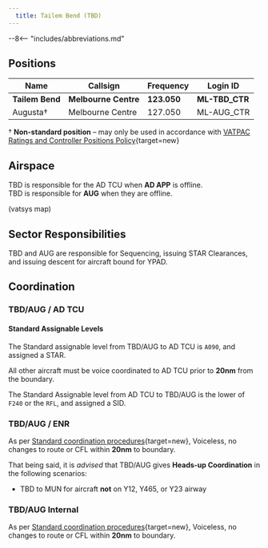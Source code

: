 ```yaml
---
  title: Tailem Bend (TBD)
---
```


--8<-- "includes/abbreviations.md"
## Positions

| Name | Callsign | Frequency | Login ID |
| ---- | -------- | --------- | -------- |
| **Tailem Bend** | **Melbourne Centre** | **123.050** | **ML-TBD_CTR** |
| Augusta† | Melbourne Centre | 127.050 | ML-AUG_CTR |

† **Non-standard position** – may only be used in accordance with [VATPAC Ratings and Controller Positions Policy](https://cdn.vatpac.org/documents/policy/Controller+Positions+and+Ratings+Policy+v5.2.pdf){target=new}

## Airspace

TBD is responsible for the AD TCU when **AD APP** is offline.  
TBD is responsible for **AUG** when they are offline.  

(vatsys map)

## Sector Responsibilities
TBD and AUG are responsible for Sequencing, issuing STAR Clearances, and issuing descent for aircraft bound for YPAD.

## Coordination

### TBD/AUG / AD TCU
#### Standard Assignable Levels

The Standard assignable level from TBD/AUG to AD TCU is `A090`, and assigned a STAR.

All other aircraft must be voice coordinated to AD TCU prior to **20nm** from the boundary.

The Standard Assignable level from AD TCU to TBD/AUG is the lower of `F240` or the `RFL`, and assigned a SID.

### TBD/AUG / ENR

As per [Standard coordination procedures](http://sops.vatpac.org/controller-skills/coordination/#enr-enr){target=new}, Voiceless, no changes to route or CFL within **20nm** to boundary.

That being said, it is *advised* that TBD/AUG gives **Heads-up Coordination** in the following scenarios:   
- TBD to MUN for aircraft **not** on Y12, Y465, or Y23 airway

### TBD/AUG Internal

As per [Standard coordination procedures](http://sops.vatpac.org/controller-skills/coordination/#enr-enr){target=new}, Voiceless, no changes to route or CFL within **20nm** to boundary.